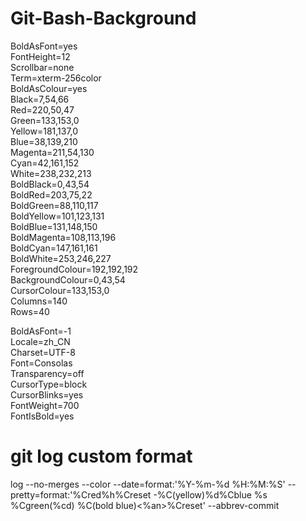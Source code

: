 # Git-Bash-Background

BoldAsFont=yes  
FontHeight=12  
Scrollbar=none  
Term=xterm-256color  
BoldAsColour=yes  
Black=7,54,66  
Red=220,50,47  
Green=133,153,0  
Yellow=181,137,0  
Blue=38,139,210  
Magenta=211,54,130  
Cyan=42,161,152  
White=238,232,213  
BoldBlack=0,43,54  
BoldRed=203,75,22  
BoldGreen=88,110,117  
BoldYellow=101,123,131  
BoldBlue=131,148,150  
BoldMagenta=108,113,196  
BoldCyan=147,161,161  
BoldWhite=253,246,227  
ForegroundColour=192,192,192  
BackgroundColour=0,43,54  
CursorColour=133,153,0  
Columns=140  
Rows=40  

BoldAsFont=-1  
Locale=zh_CN  
Charset=UTF-8  
Font=Consolas  
Transparency=off  
CursorType=block  
CursorBlinks=yes  
FontWeight=700  
FontIsBold=yes  

# git log custom format
log --no-merges --color --date=format:'%Y-%m-%d %H:%M:%S' --pretty=format:'%Cred%h%Creset -%C(yellow)%d%Cblue %s %Cgreen(%cd) %C(bold blue)<%an>%Creset' --abbrev-commit
